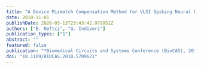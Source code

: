 ```yaml
---
title: "A Device Mismatch Compensation Method for VLSI Spiking Neural Networks"
date: 2010-11-01
publishDate: 2020-03-13T23:43:42.979951Z
authors: ["E. Neftci", "G. Indiveri"]
publication_types: ["1"]
abstract: ""
featured: false
publication: "*Biomedical Circuits and Systems Conference (BioCAS), 2010*"
doi: "10.1109/BIOCAS.2010.5709621"
---
```



